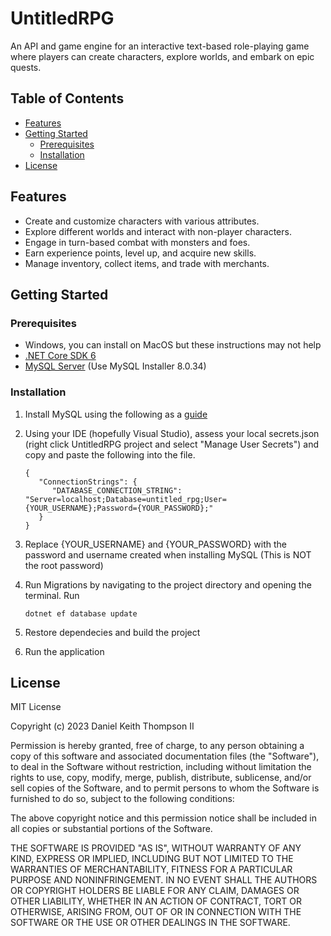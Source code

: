 # UntitledRPG

An API and game engine for an interactive text-based role-playing game where players can create characters, explore worlds, and embark on epic quests.

## Table of Contents

- [Features](#features)
- [Getting Started](#getting-started)
  - [Prerequisites](#prerequisites)
  - [Installation](#installation)
- [License](#license)

## Features

- Create and customize characters with various attributes.
- Explore different worlds and interact with non-player characters.
- Engage in turn-based combat with monsters and foes.
- Earn experience points, level up, and acquire new skills.
- Manage inventory, collect items, and trade with merchants.

## Getting Started

### Prerequisites

- Windows, you can install on MacOS but these instructions may not help
- [.NET Core SDK 6](https://dotnet.microsoft.com/download)
- [MySQL Server](https://dev.mysql.com/downloads/) (Use MySQL Installer 8.0.34)

### Installation

1. Install MySQL using the following as a [guide](https://www.w3schools.com/mysql/mysql_install_windows.asp)

2. Using your IDE (hopefully Visual Studio), assess your local secrets.json (right click UntitledRPG project and select "Manage User Secrets") and copy and paste the following into the file.

   ```
   {
      "ConnectionStrings": {
         "DATABASE_CONNECTION_STRING": "Server=localhost;Database=untitled_rpg;User={YOUR_USERNAME};Password={YOUR_PASSWORD};"
      }
   }
   ```

3. Replace {YOUR_USERNAME} and {YOUR_PASSWORD} with the password and username created when installing MySQL (This is NOT the root password)

4. Run Migrations by navigating to the project directory and opening the terminal. Run

   ```
   dotnet ef database update
   ```

5. Restore dependecies and build the project

6. Run the application

## License

MIT License

Copyright (c) 2023 Daniel Keith Thompson II

Permission is hereby granted, free of charge, to any person obtaining a copy
of this software and associated documentation files (the "Software"), to deal
in the Software without restriction, including without limitation the rights
to use, copy, modify, merge, publish, distribute, sublicense, and/or sell
copies of the Software, and to permit persons to whom the Software is
furnished to do so, subject to the following conditions:

The above copyright notice and this permission notice shall be included in
all copies or substantial portions of the Software.

THE SOFTWARE IS PROVIDED "AS IS", WITHOUT WARRANTY OF ANY KIND, EXPRESS OR
IMPLIED, INCLUDING BUT NOT LIMITED TO THE WARRANTIES OF MERCHANTABILITY,
FITNESS FOR A PARTICULAR PURPOSE AND NONINFRINGEMENT. IN NO EVENT SHALL THE
AUTHORS OR COPYRIGHT HOLDERS BE LIABLE FOR ANY CLAIM, DAMAGES OR OTHER
LIABILITY, WHETHER IN AN ACTION OF CONTRACT, TORT OR OTHERWISE, ARISING FROM,
OUT OF OR IN CONNECTION WITH THE SOFTWARE OR THE USE OR OTHER DEALINGS IN
THE SOFTWARE.
